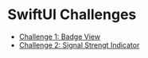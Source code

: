 # SwiftUI Challenges

- [Challenge 1: Badge View](challenge1.md)
- [Challenge 2: Signal Strengt Indicator](challenge2.md)
